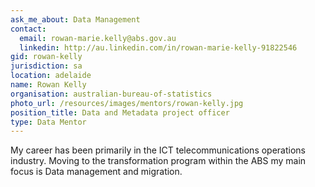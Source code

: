 ```yaml
---
ask_me_about: Data Management
contact:
  email: rowan-marie.kelly@abs.gov.au
  linkedin: http://au.linkedin.com/in/rowan-marie-kelly-91822546
gid: rowan-kelly
jurisdiction: sa
location: adelaide
name: Rowan Kelly
organisation: australian-bureau-of-statistics
photo_url: /resources/images/mentors/rowan-kelly.jpg
position_title: Data and Metadata project officer
type: Data Mentor
---
```


My career has been primarily in the ICT telecommunications operations industry. Moving to the transformation program within the ABS my main focus is Data management and migration.